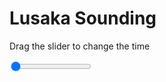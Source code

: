 <h1>Lusaka Sounding</h1>
<p>Drag the slider to change the time</p>

<div class="slidecontainer">
<input oninput='setImage(this)' class="slider" type="range" min="0" max="7" value="0" step="1" />
<img id='img'/>
</div>

<script>
var img = document.getElementById('img');
var img_array = ['/assets/images/skwt/skd_lusaka_wrfout_d01_2020-08-02_12:00:00.png',
'/assets/images/skwt/skd_lusaka_wrfout_d01_2020-08-02_18:00:00.png',
'/assets/images/skwt/skd_lusaka_wrfout_d01_2020-08-03_00:00:00.png',
'/assets/images/skwt/skd_lusaka_wrfout_d01_2020-08-03_06:00:00.png',
'/assets/images/skwt/skd_lusaka_wrfout_d01_2020-08-03_12:00:00.png',
'/assets/images/skwt/skd_lusaka_wrfout_d01_2020-08-03_18:00:00.png',
'/assets/images/skwt/skd_lusaka_wrfout_d01_2020-08-04_00:00:00.png',];
function setImage(obj)
{
        var value = obj.value;
        img.src = img_array[value];

}
</script>
